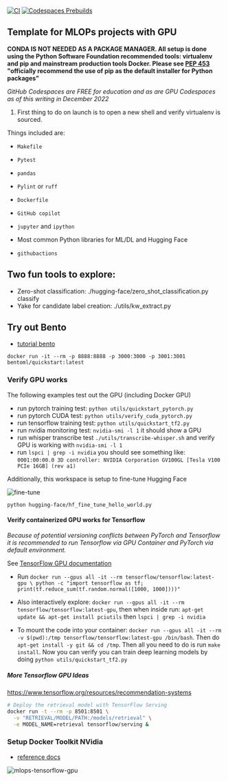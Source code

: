 [![CI](https://github.com/nogibjj/mlops-template/actions/workflows/cicd.yml/badge.svg?branch=GPU)](https://github.com/nogibjj/mlops-template/actions/workflows/cicd.yml)
[![Codespaces Prebuilds](https://github.com/nogibjj/mlops-template/actions/workflows/codespaces/create_codespaces_prebuilds/badge.svg?branch=GPU)](https://github.com/nogibjj/mlops-template/actions/workflows/codespaces/create_codespaces_prebuilds)

## Template for MLOPs projects with GPU

**CONDA IS NOT NEEDED AS A PACKAGE MANAGER.  All setup is done using the Python Software Foundation recommended tools:  virtualenv and pip and mainstream production tools Docker.  Please see [PEP 453](https://peps.python.org/pep-0453/) "officially recommend the use of pip as the default installer for Python packages"**

*GitHub Codespaces are FREE for education and as are GPU Codespaces as of this writing in December 2022*

1. First thing to do on launch is to open a new shell and verify virtualenv is sourced.

Things included are:

* `Makefile`

* `Pytest`

* `pandas`

* `Pylint` or `ruff`

* `Dockerfile`

* `GitHub copilot`

* `jupyter` and `ipython` 

* Most common Python libraries for ML/DL and Hugging Face

* `githubactions` 

## Two fun tools to explore:

* Zero-shot classification:  ./hugging-face/zero_shot_classification.py classify
* Yake for candidate label creation: ./utils/kw_extract.py

## Try out Bento

* [tutorial bento](https://docs.bentoml.org/en/latest/tutorial.html)

`docker run -it --rm -p 8888:8888 -p 3000:3000 -p 3001:3001 bentoml/quickstart:latest`

### Verify GPU works

The following examples test out the GPU (including Docker GPU)

* run pytorch training test: `python utils/quickstart_pytorch.py`
* run pytorch CUDA test: `python utils/verify_cuda_pytorch.py`
* run tensorflow training test: `python utils/quickstart_tf2.py`
* run nvidia monitoring test: `nvidia-smi -l 1` it should show a GPU
* run whisper transcribe test `./utils/transcribe-whisper.sh` and verify GPU is working with `nvidia-smi -l 1`
* run `lspci | grep -i nvidia` you should see something like:  `0001:00:00.0 3D controller: NVIDIA Corporation GV100GL [Tesla V100 PCIe 16GB] (rev a1)`


Additionally, this workspace is setup to fine-tune Hugging Face

![fine-tune](https://user-images.githubusercontent.com/58792/195709866-121f994e-3531-493b-99af-c3266c4e28ea.jpg)


`python hugging-face/hf_fine_tune_hello_world.py` 

#### Verify containerized GPU works for Tensorflow

*Because of potential versioning conflicts between PyTorch and Tensorflow it is recommended to run Tensorflow via GPU Container and PyTorch via default environment.* 

See [TensorFlow GPU documentation](https://www.tensorflow.org/install/docker)
* Run `docker run --gpus all -it --rm tensorflow/tensorflow:latest-gpu \
   python -c "import tensorflow as tf; print(tf.reduce_sum(tf.random.normal([1000, 1000])))"`

* Also interactively explore:  `docker run --gpus all -it --rm tensorflow/tensorflow:latest-gpu`, then when inside run:
`apt-get update && apt-get install pciutils` then `lspci | grep -i nvidia`

* To mount the code into your container:  `docker run --gpus all -it --rm -v $(pwd):/tmp tensorflow/tensorflow:latest-gpu /bin/bash`.  Then do `apt-get install -y git && cd /tmp`.  Then all you need to do is run `make install`.  Now you can verify you can train deep learning models by doing `python utils/quickstart_tf2.py`

##### More Tensorflow GPU Ideas

https://www.tensorflow.org/resources/recommendation-systems

```bash
# Deploy the retrieval model with TensorFlow Serving
docker run -t --rm -p 8501:8501 \
  -v "RETRIEVAL/MODEL/PATH:/models/retrieval" \
  -e MODEL_NAME=retrieval tensorflow/serving &
```

### Setup Docker Toolkit NVidia

* [reference docs](https://docs.nvidia.com/datacenter/cloud-native/container-toolkit/install-guide.html#install-guide)

![mlops-tensorflow-gpu](https://user-images.githubusercontent.com/58792/206875904-114b4cf0-879d-497b-8690-267dac8b222d.jpg)

